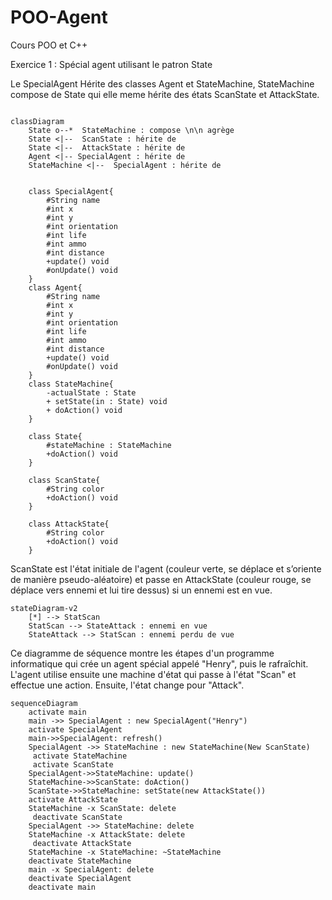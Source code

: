 # POO-Agent
Cours POO et C++


Exercice 1 : Spécial agent utilisant le patron State

Le SpecialAgent Hérite des classes Agent et StateMachine, StateMachine compose de State qui elle meme hérite des états ScanState et AttackState.

```mermaid

classDiagram
    State o--*  StateMachine : compose \n\n agrège
    State <|--  ScanState : hérite de
    State <|--  AttackState : hérite de
    Agent <|-- SpecialAgent : hérite de
    StateMachine <|--  SpecialAgent : hérite de


    class SpecialAgent{
        #String name
        #int x
        #int y
        #int orientation
        #int life
        #int ammo
        #int distance
        +update() void  
        #onUpdate() void
    }
    class Agent{
        #String name
        #int x
        #int y
        #int orientation
        #int life
        #int ammo
        #int distance
        +update() void
        #onUpdate() void
    }
    class StateMachine{
        -actualState : State
        + setState(in : State) void
        + doAction() void
    }

    class State{
        #stateMachine : StateMachine
        +doAction() void
    }

    class ScanState{
        #String color
        +doAction() void
    }

    class AttackState{
        #String color
        +doAction() void
    }

```

ScanState est l'état initiale de l'agent (couleur verte, se déplace et s’oriente de manière pseudo-aléatoire) et passe en AttackState (couleur rouge, se déplace vers ennemi et lui tire dessus) si un ennemi est en vue.

```mermaid
stateDiagram-v2
    [*] --> StatScan
    StatScan --> StateAttack : ennemi en vue
    StateAttack --> StatScan : ennemi perdu de vue

```

Ce diagramme de séquence montre les étapes d'un programme informatique qui crée un agent spécial appelé "Henry", puis le rafraîchit. L'agent utilise ensuite une machine d'état qui passe à l'état "Scan" et effectue une action. Ensuite, l'état change pour "Attack". 

```mermaid
sequenceDiagram
    activate main
    main ->> SpecialAgent : new SpecialAgent("Henry")
    activate SpecialAgent
    main->>SpecialAgent: refresh()
    SpecialAgent ->> StateMachine : new StateMachine(New ScanState)
     activate StateMachine
     activate ScanState
    SpecialAgent->>StateMachine: update()
    StateMachine->>ScanState: doAction()
    ScanState->>StateMachine: setState(new AttackState())
    activate AttackState
    StateMachine -x ScanState: delete
     deactivate ScanState
    SpecialAgent ->> StateMachine: delete
    StateMachine -x AttackState: delete
     deactivate AttackState
    StateMachine -x StateMachine: ~StateMachine
    deactivate StateMachine
    main -x SpecialAgent: delete
    deactivate SpecialAgent
    deactivate main


```